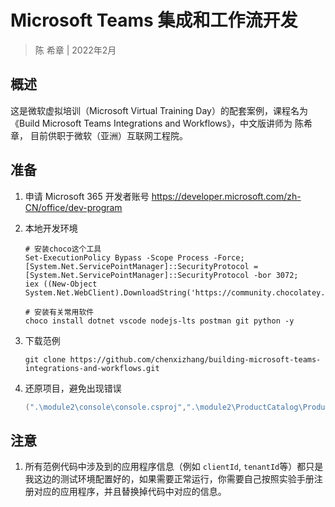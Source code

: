 # Microsoft Teams 集成和工作流开发
> 陈 希章 | 2022年2月

## 概述

这是微软虚拟培训（Microsoft Virtual Training Day）的配套案例，课程名为 《Build Microsoft Teams Integrations and Workflows》，中文版讲师为 陈希章， 目前供职于微软（亚洲）互联网工程院。

## 准备

1. 申请 Microsoft 365 开发者账号 <https://developer.microsoft.com/zh-CN/office/dev-program>

1. 本地开发环境 

    ```
    # 安装choco这个工具
    Set-ExecutionPolicy Bypass -Scope Process -Force; 
    [System.Net.ServicePointManager]::SecurityProtocol =[System.Net.ServicePointManager]::SecurityProtocol -bor 3072; 
    iex ((New-Object System.Net.WebClient).DownloadString('https://community.chocolatey.org/install.ps1'))

    # 安装有关常用软件
    choco install dotnet vscode nodejs-lts postman git python -y
    ```
1. 下载范例
    ```
    git clone https://github.com/chenxizhang/building-microsoft-teams-integrations-and-workflows.git
    ```
1. 还原项目，避免出现错误

    ```powershell
    (".\module2\console\console.csproj",".\module2\ProductCatalog\ProductCatalog.csproj",".\module2\ProductCatalogWeb\ProductCatalogWeb.csproj",".\module3\graph-request-thottling\graphconsoleapp.csproj",".\module3\graph-user-data-console\graph-user-data-console.csproj") | ForEach-Object {dotnet restore $_}
    ```

## 注意

1. 所有范例代码中涉及到的应用程序信息（例如 `clientId`, `tenantId`等）都只是我这边的测试环境配置好的，如果需要正常运行，你需要自己按照实验手册注册对应的应用程序，并且替换掉代码中对应的信息。